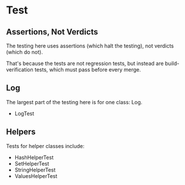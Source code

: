 # Test

## Assertions, Not Verdicts

The testing here uses assertions (which halt the testing), not verdicts (which do not).

That's because the tests are not regression tests, but instead are build-verification tests, which must pass before every merge.

## Log

The largest part of the testing here is for one class:  Log.

- LogTest

## Helpers

Tests for helper classes include:

- HashHelperTest
- SetHelperTest
- StringHelperTest
- ValuesHelperTest
